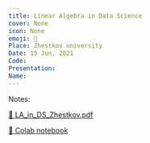 ```yaml
---
title: Linear Algebra in Data Science
cover: None
icon: None
emoji: 🔗
Place: Zhestkov university
Date: 15 Jun, 2021
Code: 
Presentation: 
Name: 
---
```


Notes:

[📎 LA_in_DS_Zhestkov.pdf](https://merkulov.top/Teaching/Talks/Linear_Algebra_in_Data_Science/LA_in_DS_Zhestkov.pdf)

[🐍 Colab notebook](https://colab.research.google.com/github/MerkulovDaniil/optim/blob/master/assets/Notebooks/LA_in_DS.ipynb#scrollTo=zHETxznEvbJN)

<br/>
